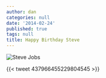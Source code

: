 ```yaml
---
author: dan
categories: null
date: '2014-02-24'
published: true
tags: null
title: Happy Birthday Steve
---
```


![Steve Jobs](/img/SteveJobsCloseUp-lg.jpg)

{{< tweet 437966455229804545 >}}

<!--more-->
